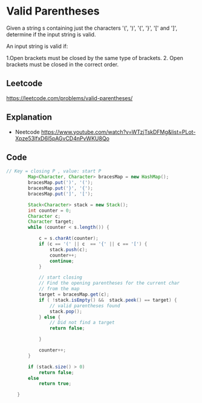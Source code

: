 #  Valid Parentheses
Given a string s containing just the characters '(', ')', '{', '}', '[' and ']', determine if the input string is valid.

An input string is valid if:

1.Open brackets must be closed by the same type of brackets.
2. Open brackets must be closed in the correct order.


## Leetcode
https://leetcode.com/problems/valid-parentheses/ 

## Explanation
- Neetcode https://www.youtube.com/watch?v=WTzjTskDFMg&list=PLot-Xpze53lfxD6l5pAGvCD4nPvWKU8Qo 

## Code
````java
// Key = closing P , value: start P
		Map<Character, Character> bracesMap = new HashMap();
		bracesMap.put(')', '(');
		bracesMap.put('}', '{');
		bracesMap.put(']', '[');

		Stack<Character> stack = new Stack();
		int counter = 0;
		Character c;
		Character target;
		while (counter < s.length()) {

			c = s.charAt(counter);
			if (c == '(' || c  == '{' || c == '[') {
				stack.push(c);
				counter++;
				continue;
			}

			// start closing
			// Find the opening parentheses for the current char
			// from the map
			target = bracesMap.get(c);
			if ( !stack.isEmpty() &&  stack.peek() == target) {
				// valid parentheses found
				stack.pop();
			} else {
				// Did not find a target
				return false;

			}

			counter++;
		}

		if (stack.size() > 0)
			return false;
		else
			return true;

	}
````